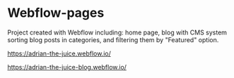 # Webflow-pages
Project created with Webflow including: home page, blog with CMS system sorting blog posts in categories, and filtering them by "Featured" option.

https://adrian-the-juice.webflow.io/

https://adrian-the-juice-blog.webflow.io/
